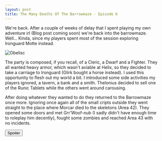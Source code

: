 ```yaml
---
layout: post
title: The Many Deaths Of The Barrowmaze - Episode 6
---
```


We're back. After a couple of weeks of delay that I spent playing my own adventure irl (Blog post coming soon) we're back into the barrowmaze. Well... Kinda, since my players spent most of the session exploring Ironguard Motte instead. 

![Obelisc](https://i.imgur.com/G0pARJO.jpg)

<!--more-->

The party is composed, if you recall, of a Cleric, a Dwarf and a Fighter. They all wanted heavy armor, which wasn't aviable at Helix, so they decided to take a carriage to Ironguard (Glirk bought a horse instead). I used this opportunity to flesh out my world a bit. I introduced some side activities my players ignored, a tavern, a bank and a smith. Thelonius decided to sell one of the Runic Tablets while the others went around carousing.

After doing whatever they wanted to do they returned to the Barrowmaze once more. Ignoring once again all of the small cripts outside they went straight to the place where Morcar died to the skeletons (Area 42). They opened some doors and met Grr’Woof-nub (I sadly didn't have enough time to roleplay him decently), fought some zombies and reached Area 43 with no incidents. 

<button title="Click to show/hide content" type="button" onclick="if(document.getElementById('spoiler') .style.display=='none') {document.getElementById('spoiler') .style.display=''}else{document.getElementById('spoiler') .style.display='none'}">Spoiler</button>
<div id="spoiler" style="display:none; background: #f9f9f9;
  border-left: 10px solid #ccc;
  margin: 1.5em 10px;
  padding: 0.5em 10px;">
Restocking the dungeon is becoming tedious, and while it adds to the gameplay and believability of the thing I think I'll stop doing that for the starting areas from now on. This will also help with the feeling of progression my players have. <br><br> Other than that they almost finished the Area One of the megadungeon and slowly moving towards the zone mapped in Room 37 so I'm hyped for that. Also it's cool seeing the map take shape over time.
</div>